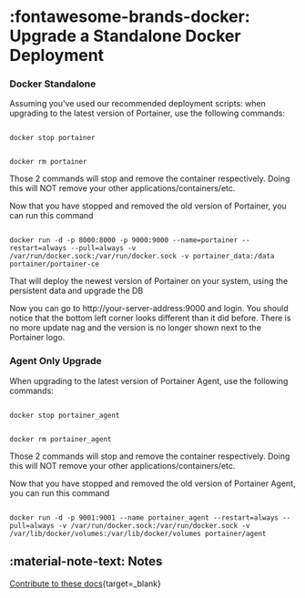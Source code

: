 # :fontawesome-brands-docker: Upgrade a Standalone Docker Deployment

### Docker Standalone

Assuming you've used our recommended deployment scripts: when upgrading to the latest version of Portainer, use the following commands:

 

```shell

docker stop portainer

```

 

```shell

docker rm portainer

```

 

Those 2 commands will stop and remove the container respectively. Doing this will NOT remove your other applications/containers/etc.

 

Now that you have stopped and removed the old version of Portainer, you can run this command

 

```shell

docker run -d -p 8000:8000 -p 9000:9000 --name=portainer --restart=always --pull=always -v /var/run/docker.sock:/var/run/docker.sock -v portainer_data:/data portainer/portainer-ce

```

 

That will deploy the newest version of Portainer on your system, using the persistent data and upgrade the DB

 

Now you can go to http://your-server-address:9000 and login. You should notice that the bottom left corner looks different than it did before. There is no more update nag and the version is no longer shown next to the Portainer logo.

 

### Agent Only Upgrade

 

When upgrading to the latest version of Portainer Agent, use the following commands:

 

```shell

docker stop portainer_agent

```

 

```shell

docker rm portainer_agent

```

Those 2 commands will stop and remove the container respectively. Doing this will NOT remove your other applications/containers/etc.

 

Now that you have stopped and removed the old version of Portainer Agent, you can run this command

 

```shell

docker run -d -p 9001:9001 --name portainer_agent --restart=always --pull=always -v /var/run/docker.sock:/var/run/docker.sock -v /var/lib/docker/volumes:/var/lib/docker/volumes portainer/agent

```

## :material-note-text: Notes
[Contribute to these docs](https://github.com/portainer/portainer-docs/blob/master/contributing.md){target=_blank}
